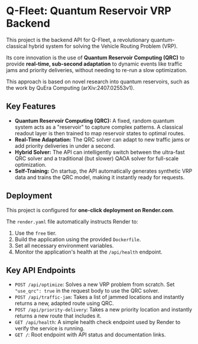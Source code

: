 # Q-Fleet: Quantum Reservoir VRP Backend

This project is the backend API for Q-Fleet, a revolutionary quantum-classical hybrid system for solving the Vehicle Routing Problem (VRP).

Its core innovation is the use of **Quantum Reservoir Computing (QRC)** to provide **real-time, sub-second adaptation** to dynamic events like traffic jams and priority deliveries, without needing to re-run a slow optimization.

This approach is based on novel research into quantum reservoirs, such as the work by QuEra Computing (arXiv:2407.02553v1).

## Key Features

* **Quantum Reservoir Computing (QRC):** A fixed, random quantum system acts as a "reservoir" to capture complex patterns. A classical readout layer is then trained to map reservoir states to optimal routes.
* **Real-Time Adaptation:** The QRC solver can adapt to new traffic jams or add priority deliveries in under a second.
* **Hybrid Solver:** The API can intelligently switch between the ultra-fast QRC solver and a traditional (but slower) QAOA solver for full-scale optimization.
* **Self-Training:** On startup, the API automatically generates synthetic VRP data and trains the QRC model, making it instantly ready for requests.

## Deployment

This project is configured for **one-click deployment on Render.com**.

The `render.yaml` file automatically instructs Render to:
1.  Use the `free` tier.
2.  Build the application using the provided `Dockerfile`.
3.  Set all necessary environment variables.
4.  Monitor the application's health at the `/api/health` endpoint.

## Key API Endpoints

* `POST /api/optimize`: Solves a new VRP problem from scratch. Set `"use_qrc": true` in the request body to use the QRC solver.
* `POST /api/traffic-jam`: Takes a list of jammed locations and instantly returns a new, adapted route using QRC.
* `POST /api/priority-delivery`: Takes a new priority location and instantly returns a new route that includes it.
* `GET /api/health`: A simple health check endpoint used by Render to verify the service is running.
* `GET /`: Root endpoint with API status and documentation links.
